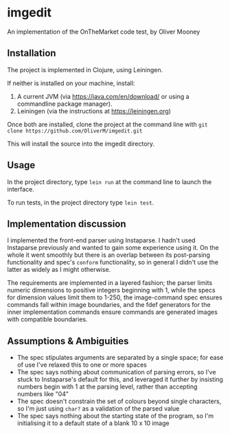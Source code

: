 # imgedit

An implementation of the OnTheMarket code test, by Oliver Mooney 

## Installation
The project is implemented in Clojure, using Leiningen.

If neither is installed on your machine, install:
1. A current JVM (via https://java.com/en/download/ or using a commandline package manager).
2. Leiningen (via the instructions at https://leiningen.org)

Once both are installed, clone the project at the command line with 
`git clone https://github.com/OliverM/imgedit.git`

This will install the source into the imgedit directory.

## Usage

In the project directory, type `lein run` at the command line to launch the interface.

To run tests, in the project directory type `lein test`.

## Implementation discussion
I implemented the front-end parser using Instaparse. I hadn't used Instaparse previously and wanted to gain some experience using it. On the whole it went smoothly but there is an overlap between its post-parsing functionality and spec's `conform` functionality, so in general I didn't use the latter as widely as I might otherwise.

The requirements are implemented in a layered fashion; the parser limits numeric dimensions to positive integers beginning with 1, while the specs for dimension values limit them to 1-250, the image-command spec ensures commands fall within image boundaries, and the fdef generators for the inner implementation commands ensure commands are generated images with compatible boundaries.

## Assumptions & Ambiguities
- The spec stipulates arguments are separated by a single space; for ease of use I've relaxed this to one or more spaces
- The spec says nothing about communication of parsing errors, so I've stuck to Instaparse's default for this, and leveraged it further by insisting numbers begin with 1 at the parsing level, rather than accepting numbers like "04"
- The spec doesn't constrain the set of colours beyond single characters, so I'm just using `char?` as a validation of the parsed value
- The spec says nothing about the starting state of the program, so I'm initialising it to a default state of a blank 10 x 10 image
